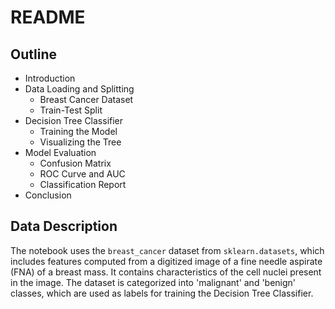 
# README

## Outline
- Introduction
- Data Loading and Splitting
  - Breast Cancer Dataset
  - Train-Test Split
- Decision Tree Classifier
  - Training the Model
  - Visualizing the Tree
- Model Evaluation
  - Confusion Matrix
  - ROC Curve and AUC
  - Classification Report
- Conclusion

## Data Description
The notebook uses the `breast_cancer` dataset from `sklearn.datasets`, which includes features computed from a digitized image of a fine needle aspirate (FNA) of a breast mass. It contains characteristics of the cell nuclei present in the image. The dataset is categorized into 'malignant' and 'benign' classes, which are used as labels for training the Decision Tree Classifier.
